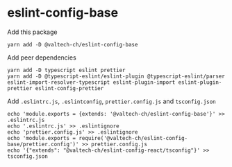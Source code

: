 # eslint-config-base

Add this package

    yarn add -D @valtech-ch/eslint-config-base

Add peer dependencies

    yarn add -D typescript eslint prettier
    yarn add -D @typescript-eslint/eslint-plugin @typescript-eslint/parser eslint-import-resolver-typescript eslint-plugin-import eslint-plugin-prettier eslint-config-prettier

Add `.eslintrc.js`, `.eslintconfig`, `prettier.config.js` and `tsconfig.json`

    echo 'module.exports = {extends: '@valtech-ch/eslint-config-base'}' >> .eslintrc.js
    echo '.eslintrc.js' >> .eslintignore
    echo 'prettier.config.js' >> .eslintignore
    echo 'module.exports = require('@valtech-ch/eslint-config-base/prettier.config')' >> prettier.config.js
    echo '{"extends": "@valtech-ch/eslint-config-react/tsconfig"}' >> tsconfig.json
